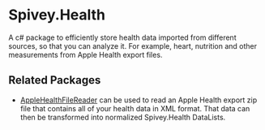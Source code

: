 # Spivey.Health
A c# package to efficiently store health data imported from different sources, so that you can analyze it. For example, heart, nutrition and other measurements from Apple Health export files.

## Related Packages
* [AppleHealthFileReader](https://github.com/spiveyworks/AppleHealthFileReader) can be used to read an Apple Health export zip file that contains all of your health data in XML format. That data can then be transformed into normalized Spivey.Health DataLists.
